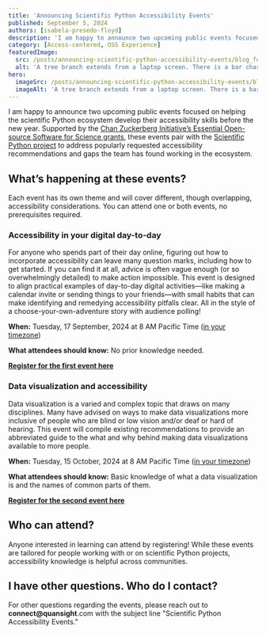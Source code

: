 ```yaml
---
title: 'Announcing Scientific Python Accessibility Events'
published: September 5, 2024
authors: [isabela-presedo-floyd]
description: 'I am happy to announce two upcoming public events focused on helping the scientific Python ecosystem develop their accessibility skills before the new year.'
category: [Access-centered, OSS Experience]
featuredImage:
  src: /posts/announcing-scientific-python-accessibility-events/blog_feature_1.png
  alt: 'A tree branch extends from a laptop screen. There is a bar chart on the screen.'
hero:
  imageSrc: /posts/announcing-scientific-python-accessibility-events/blog_feature_1.png
  imageAlt: 'A tree branch extends from a laptop screen. There is a bar chart on the screen.'
---
```


I am happy to announce two upcoming public events focused on helping the scientific Python ecosystem develop their accessibility skills before the new year. Supported by the [Chan Zuckerberg Initiative’s Essential Open-source Software for Science grants](https://chanzuckerberg.com/eoss/proposals/), these events pair with the [Scientific Python project](https://scientific-python.org/) to address popularly requested accessibility recommendations and gaps the team has found working in the ecosystem.

## What’s happening at these events?

Each event has its own theme and will cover different, though overlapping, accessibility considerations. You can attend one or both events, no prerequisites required.

### Accessibility in your digital day-to-day

For anyone who spends part of their day online, figuring out how to incorporate accessibility can leave many question marks, including how to get started. If you can find it at all, advice is often vague enough (or so overwhelmingly detailed) to make action impossible. This event is designed to align practical examples of day-to-day digital activities—like making a calendar invite or sending things to your friends—with small habits that can make identifying and remedying accessibility pitfalls clear. All in the style of a choose-your-own-adventure story with audience polling!

**When:** Tuesday, 17 September, 2024 at 8 AM Pacific Time ([in your timezone](https://arewemeetingyet.com/Los%20Angeles/2024-09-17/08:00/Accessibility%20in%20your%20digital%20day-to-day%20with%20Scientific%20Python%20and%20Quansight%20Labs))

**What attendees should know:** No prior knowledge needed.

**[Register for the first event here](https://us06web.zoom.us/meeting/register/tZIvd-qprjIiH90QqVSf_GKSQzqt_x1H21Ms)**

### Data visualization and accessibility

Data visualization is a varied and complex topic that draws on many disciplines. Many have advised on ways to make data visualizations more inclusive of people who are blind or low vision and/or deaf or hard of hearing. This event will compile existing recommendations to provide an abbreviated guide to the what and why behind making data visualizations available to more people.

**When:** Tuesday, 15 October, 2024 at 8 AM Pacific Time ([in your timezone](https://arewemeetingyet.com/Los%20Angeles/2024-10-15/08:00/Data%20visualization%20and%20accessibility%20with%20Scientific%20Python%20and%20Quansight%20Labs))

**What attendees should know:** Basic knowledge of what a data visualization is and the names of common parts of them.

**[Register for the second event here](https://us06web.zoom.us/meeting/register/tZUpdOiurjsuGtERhmsYbrGp3EdgvFj3mF3U)**

## Who can attend?

Anyone interested in learning can attend by registering! While these events are tailored for people working with or on scientific Python projects, accessibility knowledge is helpful across communities.

## I have other questions. Who do I contact?

For other questions regarding the events, please reach out to **connect@quansight**.com with the subject line "Scientific Python Accessibility Events."
